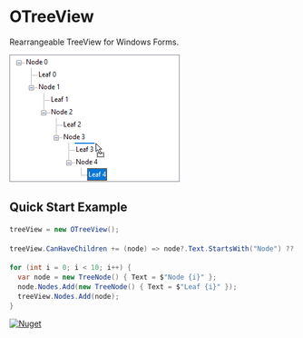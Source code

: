 ﻿# OTreeView

Rearrangeable TreeView for Windows Forms.

![Example](https://github.com/olekdes/otreeview/blob/release/example.png?raw=true)

## Quick Start Example

```cs
treeView = new OTreeView();

treeView.CanHaveChildren += (node) => node?.Text.StartsWith("Node") ?? false;

for (int i = 0; i < 10; i++) {
  var node = new TreeNode() { Text = $"Node {i}" };
  node.Nodes.Add(new TreeNode() { Text = $"Leaf {i}" });
  treeView.Nodes.Add(node);
}
```

[![Nuget](https://img.shields.io/nuget/v/OTreeView)](https://www.nuget.org/packages/OTreeView)

